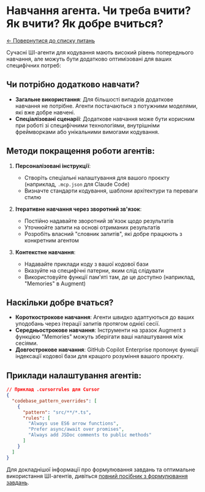 # Навчання агента. Чи треба вчити? Як вчити? Як добре вчиться?

[← Повернутися до списку питань](../agents.md)

Сучасні ШІ-агенти для кодування мають високий рівень попереднього навчання, але можуть бути додатково оптимізовані для ваших специфічних потреб:

## Чи потрібно додатково навчати?

- **Загальне використання**: Для більшості випадків додаткове навчання не потрібне. Агенти постачаються з потужними моделями, які вже добре навчені.
- **Спеціалізовані сценарії**: Додаткове навчання може бути корисним при роботі зі специфічними технологіями, внутрішніми фреймворками або унікальними вимогами кодування.

## Методи покращення роботи агентів:

1. **Персоналізовані інструкції**:
   - Створіть спеціальні налаштування для вашого проєкту (наприклад, `.mcp.json` для Claude Code)
   - Визначте стандарти кодування, шаблони архітектури та переваги стилю

2. **Ітеративне навчання через зворотний зв'язок**:
   - Постійно надавайте зворотний зв'язок щодо результатів
   - Уточнюйте запити на основі отриманих результатів
   - Розробіть власний "словник запитів", які добре працюють з конкретним агентом

3. **Контекстне навчання**:
   - Надавайте приклади коду з вашої кодової бази
   - Вказуйте на специфічні патерни, яким слід слідувати
   - Використовуйте функції пам'яті там, де це доступно (наприклад, "Memories" в Augment)

## Наскільки добре вчаться?

- **Короткострокове навчання**: Агенти швидко адаптуються до ваших уподобань через ітерації запитів протягом однієї сесії.
- **Середньострокове навчання**: Інструменти на зразок Augment з функцією "Memories" можуть зберігати ваші налаштування між сесіями.
- **Довгострокове навчання**: GitHub Copilot Enterprise пропонує функції індексації кодової бази для кращого розуміння вашого проєкту.

## Приклади налаштування агентів:

```json
// Приклад .cursorrules для Cursor
{
  "codebase_pattern_overrides": [
    {
      "pattern": "src/**/*.ts",
      "rules": [
        "Always use ES6 arrow functions",
        "Prefer async/await over promises",
        "Always add JSDoc comments to public methods"
      ]
    }
  ]
}
```

Для докладнішої інформації про формулювання завдань та оптимальне використання ШІ-агентів, дивіться [повний посібник з формулювання завдань](formulating_tasks.md).